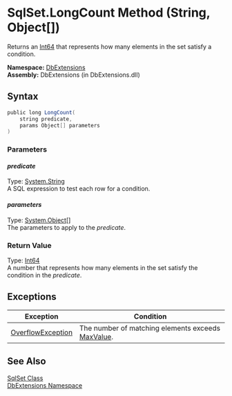 SqlSet.LongCount Method (String, Object[])
==========================================
Returns an [Int64][1] that represents how many elements in the set satisfy a condition.

**Namespace:** [DbExtensions][2]  
**Assembly:** DbExtensions (in DbExtensions.dll)

Syntax
------

```csharp
public long LongCount(
	string predicate,
	params Object[] parameters
)
```

### Parameters

#### *predicate*
Type: [System.String][3]  
A SQL expression to test each row for a condition.

#### *parameters*
Type: [System.Object][4][]  
The parameters to apply to the *predicate*.

### Return Value
Type: [Int64][1]  
A number that represents how many elements in the set satisfy the condition in the *predicate*.

Exceptions
----------

Exception              | Condition                                              
---------------------- | ------------------------------------------------------ 
[OverflowException][5] | The number of matching elements exceeds [MaxValue][6]. 


See Also
--------
[SqlSet Class][7]  
[DbExtensions Namespace][2]  

[1]: http://msdn.microsoft.com/en-us/library/6yy583ek
[2]: ../README.md
[3]: http://msdn.microsoft.com/en-us/library/s1wwdcbf
[4]: http://msdn.microsoft.com/en-us/library/e5kfa45b
[5]: http://msdn.microsoft.com/en-us/library/41ktf3wy
[6]: http://msdn.microsoft.com/en-us/library/xkeewe20
[7]: README.md